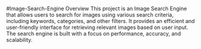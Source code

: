#Image-Search-Engine
Overview
This project is an Image Search Engine that allows users to search for images using various search criteria, including keywords, categories, and other filters. It provides an efficient and user-friendly interface for retrieving relevant images based on user input. The search engine is built with a focus on performance, accuracy, and scalability.
